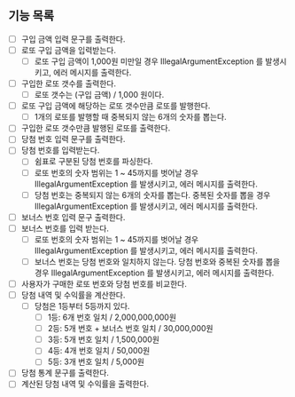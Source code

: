 ## 기능 목록
- [ ] 구입 금액 입력 문구를 출력한다.
- [ ] 로또 구입 금액을 입력받는다.
  - [ ] 로또 구입 금액이 1,000원 미만일 경우 IllegalArgumentException 를 발생시키고, 에러 메시지를 출력한다.
- [ ] 구입한 로또 갯수를 출력한다.
  - [ ] 로또 갯수는 (구입 금액) / 1,000 원이다.
- [ ] 로또 구입 금액에 해당하는 로또 갯수만큼 로또를 발행한다.
  - [ ] 1개의 로또를 발행할 때 중복되지 않는 6개의 숫자를 뽑는다.
- [ ] 구입한 로또 갯수만큼 발행된 로또를 출력한다.
- [ ] 당첨 번호 입력 문구를 출력한다.
- [ ] 당첨 번호를 입력받는다.
  - [ ] 쉼표로 구분된 당첨 번호를 파싱한다.
  - [ ] 로또 번호의 숫자 범위는 1 ~ 45까지를 벗어날 경우 IllegalArgumentException 를 발생시키고, 에러 메시지를 출력한다.
  - [ ] 당첨 번호는 중복되지 않는 6개의 숫자를 뽑는다. 중복된 숫자를 뽑을 경우 IllegalArgumentException 를 발생시키고, 에러 메시지를 출력한다.
- [ ] 보너스 번호 입력 문구 출력한다.
- [ ] 보너스 번호를 입력 받는다.
  - [ ] 로또 번호의 숫자 범위는 1 ~ 45까지를 벗어날 경우 IllegalArgumentException 를 발생시키고, 에러 메시지를 출력한다.
  - [ ] 보너스 번호는 당첨 번호와 일치하지 않는다. 당첨 번호와 중복된 숫자를 뽑을 경우 IllegalArgumentException 를 발생시키고, 에러 메시지를 출력한다.
- [ ] 사용자가 구매한 로또 번호와 당첨 번호를 비교한다.
- [ ] 당첨 내역 및 수익률을 계산한다.
  - [ ] 당첨은 1등부터 5등까지 있다.
    - [ ] 1등: 6개 번호 일치 / 2,000,000,000원
    - [ ] 2등: 5개 번호 + 보너스 번호 일치 / 30,000,000원
    - [ ] 3등: 5개 번호 일치 / 1,500,000원
    - [ ] 4등: 4개 번호 일치 / 50,000원
    - [ ] 5등: 3개 번호 일치 / 5,000원
- [ ] 당첨 통계 문구를 출력한다.
- [ ] 계산된 당첨 내역 및 수익률을 출력한다.